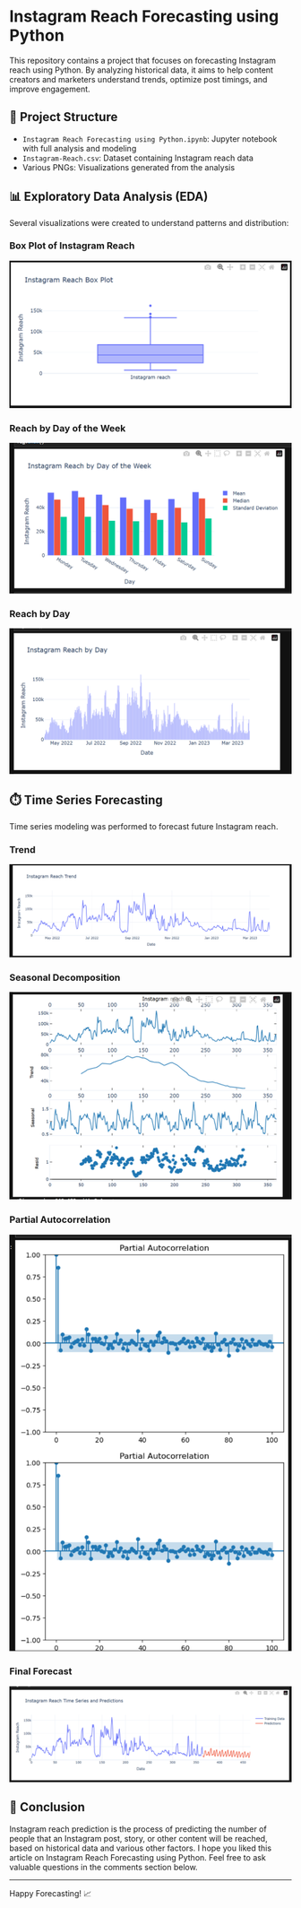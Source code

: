 # Instagram Reach Forecasting using Python

This repository contains a project that focuses on forecasting Instagram reach using Python. By analyzing historical data, it aims to help content creators and marketers understand trends, optimize post timings, and improve engagement.

## 📂 Project Structure

* `Instagram Reach Forecasting using Python.ipynb`: Jupyter notebook with full analysis and modeling
* `Instagram-Reach.csv`: Dataset containing Instagram reach data
* Various PNGs: Visualizations generated from the analysis

## 📊 Exploratory Data Analysis (EDA)

Several visualizations were created to understand patterns and distribution:

### Box Plot of Instagram Reach

![Box Plot](https://github.com/MohithKumar8897/Machine-Learning-Projects-/raw/main/Instagram%20Reach%20Forecasting%20using%20Python/Instagram-Reach%20box%20plot.png)

### Reach by Day of the Week

![By Day of Week](https://github.com/MohithKumar8897/Machine-Learning-Projects-/raw/main/Instagram%20Reach%20Forecasting%20using%20Python/Instagram-Reach%20by%20day%20of%20the%20week.png)

### Reach by Day

![By Day](https://github.com/MohithKumar8897/Machine-Learning-Projects-/raw/main/Instagram%20Reach%20Forecasting%20using%20Python/Instagram-Reach%20by%20day.png)

## ⏱️ Time Series Forecasting

Time series modeling was performed to forecast future Instagram reach.

### Trend

![Trend](https://github.com/MohithKumar8897/Machine-Learning-Projects-/raw/main/Instagram%20Reach%20Forecasting%20using%20Python/Instragram%20reach%20trend.png)

### Seasonal Decomposition

![Seasonality](https://github.com/MohithKumar8897/Machine-Learning-Projects-/raw/main/Instagram%20Reach%20Forecasting%20using%20Python/Seasonal%20Trends%20of%20Insta.png)

### Partial Autocorrelation

![PACF](https://github.com/MohithKumar8897/Machine-Learning-Projects-/raw/main/Instagram%20Reach%20Forecasting%20using%20Python/Partial%20autocorrelection.png)

### Final Forecast

![Forecast](https://github.com/MohithKumar8897/Machine-Learning-Projects-/raw/main/Instagram%20Reach%20Forecasting%20using%20Python/Instragram%20reach%20time%20series%20and%20predictions.png)


## 📝 Conclusion

Instagram reach prediction is the process of predicting the number of people that an Instagram post, story, or other content will be reached, based on historical data and various other factors. I hope you liked this article on Instagram Reach Forecasting using Python. Feel free to ask valuable questions in the comments section below.

---

Happy Forecasting! 📈
